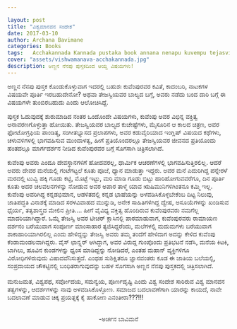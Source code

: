 ```yaml
---

layout: post
title: "ವಿಶ್ವಮಾನವನ ಸಂದೇಶ"
date: 2017-03-10
author: Archana Bavimane
categories: Books
tags:	Acchakannada Kannada pustaka book annana nenapu kuvempu tejasvi
cover: "assets/vishwamanava-acchakannada.jpg"
description: ಅಣ್ಣನ ನೆನಪು ಪುಸ್ತಕದಿಂದ ಆಯ್ದ ವಿಷಯಗಳು!
---
```


ಅಣ್ಣನ ನೆನಪು ಪುಸ್ತಕ ಕೊಂಡುಕೊಳ್ಳುವಾಗ ಇದರಲ್ಲಿ ಬಹುಶಃ ಕುವೆಂಪುರವರ ಕವಿತೆ, ಕಾದಂಬರಿ, ನಾಟಕಗಳ ವಿಷಯವೇ ಪೂರ್ತಿ ಇರಬಹುದೇನೋ? ಅಥವಾ ತೇಜಸ್ವಿಯವರ ಬಾಲ್ಯದ ಬಗ್ಗೆ, ಅವರು ನಡೆದು ಬಂದ ದಾರಿ ಬಗ್ಗೆ ಈ ವಿಷಯಗಳೇ ತುಂಬಿರಬಹುದು ಎಂದು ಆಲೋಚಿಸಿದ್ದೆ.<!--more-->

ಪುಸ್ತಕ ಓದುವುದಕ್ಕೆ ಶುರುಮಾಡಿದ ನಂತರ ಒಂದೊಂದೇ ವಿಷಯಗಳು, ಕುವೆಂಪು ಅವರ ವಿಭಿನ್ನ ವಕ್ತಿತ್ವ ಅನಾವರಣಗೊಳ್ಳುತ್ತಾ ಹೋಯಿತು. ತೇಜಸ್ವಿಯವರ ಬಾಲ್ಯದ ಕುಚೇಷ್ಟೆಗಳು, ಮೈಸೂರಿನ ಆ ಕಾಲದ ಚಿತ್ರಣ, ಅವರ ಫೋಟೋಗ್ರಫಿಯ ಪಾಂಡಿತ್ಯ, ಸಂಗೀತಭ್ಯಾಸದ ಪ್ರಲಾಪಗಳು, ಅವರ ಕಡುವೈರಿಯಾದ ಇಂಗ್ಲಿಷ್ ವಿಷಯದ ಕಥೆಗಳು, ಚಳುವಳಿಗಳಲ್ಲಿ ಭಾಗವಹಿಸುವ ಮುಂದಾಳತ್ವ, ಹೀಗೆ ಪ್ರತಿಯೊಂದರಲ್ಲೂ ತೇಜಸ್ವಿಯವರ ಜೀವನದ ಪ್ರತಿಯೊಂದು ಹಂತದಲ್ಲೂ ಮಾರ್ಗದರ್ಶನ ನೀಡಿದ ಕುವೆಂಪುರವರ ಬಗ್ಗೆ ಸೊಗಸಾಗಿ ಚಿತ್ರಿಸಲಾಗಿದೆ.

ಕುವೆಂಪು ಅವರು ಎಂದೂ ದೇವಸ್ಥಾನಗಳಿಗೆ ಹೋದವರಲ್ಲ, ಧಾರ್ಮಿಕ ಆಚರಣೆಗಳಲ್ಲಿ ಭಾಗವಹಿಸುತ್ತಿರಲಿಲ್ಲ. ಆದರೆ ಅವರು ದೇವರ ಮನೆಯಲ್ಲಿ ಗಂಟೆಗಟ್ಟಲೆ ಕೂತು ಪೂಜೆ, ಧ್ಯಾನ ಮಾಡುತ್ತಾ ಇದ್ದರು. ಅವರ ಮನೆ ಎದುರಿಗಿದ್ದ ಪನ್ನೇರಳೆ ಮರದಲ್ಲಿ ಟುವ್ವಿ ಹಕ್ಕಿ ಗೂಡು ಕಟ್ಟಿ, ಮೊಟ್ಟೆ ಇಟ್ಟು, ಮರಿ ಮಾಡಿ ಗೂಡು ಬಿಟ್ಟು ಹಾರಿಹೋಗುವವರೆಗೂ, ದಿನ ಪೂರ್ತಿ ಕೂತು ಅದರ ಚಲವಲನಗಳನ್ನು ನೋಡುವ ಅವರ ಅಪಾರ ತಾಳ್ಮೆ ಯಾವ ಋಷಿಮುನಿಗಳಿಗಿಂತನೂ ಕಮ್ಮಿ ಇಲ್ಲ. ಕುವೆಂಪು ಅವರಿಗಿದ್ದ ಕನ್ನಡಭಿಮಾನ, ಆಡಳಿತದಲ್ಲಿ ಕನ್ನಡ ಭಾಷೆಯನ್ನು ಅಳವಡಿಸಿಕೊಳ್ಳಬೇಕೆಂಬ ದಿಟ್ಟ ನಿಲುವು, ಜಾತಿಪದ್ಧತಿ ವಿನಾಶಕ್ಕೆ ಮಾಡಿದ ಸರಳವಿವಾಹದ ಮುನ್ನುಡಿ, ಅನೇಕ ಸಾಹಿತಿಗಳಿಗಿದ್ದ ದ್ವೇಷ, ಅಸೂಯೆಗಳನ್ನು ಖಂಡಿಸುವ ಧೈರ್ಯ, ತತ್ವಶಾಸ್ತ್ರದ ಮೇಲಿನ ಪ್ರೀತಿ.... ಹೀಗೆ ವೈವಿಧ್ಯ ವಕ್ತಿತ್ವ ಹೊಂದಿರುವ ಕುವೆಂಪುರವರು ನಮಗೆಲ್ಲ ಮಾದರಿಯಾಗಿದ್ದಾರೆ.
ಒಮ್ಮೆ ತೇಜಸ್ವಿ ಅವರ ಟೀಚರ್ ಕ್ಲಾಸಿನಲ್ಲಿ ಪಾಠಮಾಡುವಾಗ, ಕುವೆಂಪುರವರು ರಾಮಾಯಣ ದರ್ಶನಂ ಬರೆಯುವಾಗ ಸಂಪೂರ್ಣ ಮಾಂಸಾಹಾರ ತ್ಯಜಿಸಿದ್ದರೆಂದು, ಮಲೆಗಳಲ್ಲಿ ಮದುಮಗಳು ಬರೆಯುವಾಗ ಶಾಕಾಹಾರಿಯಾಗಿರಲಿಲ್ಲ ಎಂದು ಹೇಳಿದ್ದನ್ನು ತೇಜಸ್ವಿ ಅವರು ತಮ್ಮ ತಂದೆಗೆ  ಹೇಳಿದಾಗ ಅದನ್ನು ಕೇಳಿದ ಕುವೆಂಪು ಕೆಂಡಾಮಂಡಲವಾಗಿದ್ದರು. ವೈಸ್ ಛಾನ್ಸ್ಲರ್  ಆಗಿದ್ದಾಗ, ಅವರ ವಿರುದ್ದ ಗುಂಪೊಂದು ಪ್ರತಿಭಟನೆ ನಡೆಸಿ, ಮನೆಯ ಕಿಟಕಿ, ಬಾಗಿಲು, ಹೂವಿನ ಕುಂಡಗಳನ್ನು ಧ್ವಂಸ ಮಾಡಿದ್ದನ್ನು ನೋಡಿದರೆ, ಎಂತಹ ಮಹಾನ್ ವ್ಯಕ್ತಿಗಳಿಗೂ ವಿರೋಧಿಗಳಿರುವುದು ವಿಷಾದವೆನಿಸುತ್ತದೆ. ಎಂಥಹ ಸುಶಿಕ್ಷಿತರೂ ಜ್ಞಾನವಂತರು ಕೂಡ ಈ ಜಾತಿಯ ಬಲೆಯಲ್ಲಿ, ಸಂಪ್ರದಾಯದ ಚೌಕಟ್ಟಿನಲ್ಲಿ ಬಂಧಿತರಾಗುವುದನ್ನು ಬಹಳ ಸೊಗಸಾಗಿ ಅಣ್ಣನ ನೆನಪು ಪುಸ್ತಕದಲ್ಲಿ ಚಿತ್ರಿಸಲಾಗಿದೆ. <br><br>ಮನುಜಮತ, ವಿಶ್ವಪಥ, ಸರ್ವೋದಯ, ಸಮನ್ವಯ, ಪೂರ್ಣದೃಷ್ಟಿ ಎಂದು ವಿಶ್ವ ಸಂದೇಶ ಸಾರಿರುವ ವಿಶ್ವ ಮಾನವನ ತತ್ವಗಳನ್ನು, ಆದರ್ಶಗಳನ್ನು ನಾವು ಅಳವಡಿಸಿಕೊಳ್ಳೋಣ. ಸಮಾಜದ ಬದಲಾವಣೆಗಾಗಿ ಯಾರನ್ನು ಕಾಯದೆ, ನಾವೇ ಬದಲಾವಣೆ ಮಾಡುವ ಚಿಕ್ಕ ಪ್ರಯತ್ನಕ್ಕೆ ಕೈ ಹಾಕೋಣ ಎನಂತೀರಾ???!!! <br><br>

<p align ="center">-ಅರ್ಚನ ಬಾವಿಮನೆ</p>
